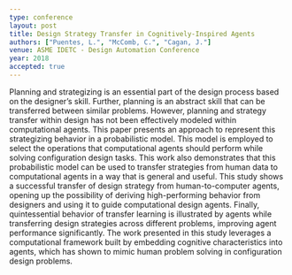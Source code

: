 ```yaml
---
type: conference
layout: post
title: Design Strategy Transfer in Cognitively-Inspired Agents
authors: ["Puentes, L.", "McComb, C.", "Cagan, J."]
venue: ASME IDETC - Design Automation Conference
year: 2018
accepted: true
---
```

Planning and strategizing is an essential part of the design process based on the designer’s skill. Further, planning is an abstract skill that can be transferred between similar problems. However, planning and strategy transfer within design has not been effectively modeled within computational agents. This paper presents an approach to represent this strategizing behavior in a probabilistic model. This model is employed to select the operations that computational agents should perform while solving configuration design tasks. This work also demonstrates that this probabilistic model can be used to transfer strategies from human data to computational agents in a way that is general and useful. This study shows a successful transfer of design strategy from human-to-computer agents, opening up the possibility of deriving high-performing behavior from designers and using it to guide computational design agents. Finally, quintessential behavior of transfer learning is illustrated by agents while transferring design strategies across different problems, improving agent performance significantly. The work presented in this study leverages a computational framework built by embedding cognitive characteristics into agents, which has shown to mimic human problem solving in configuration design problems. 
